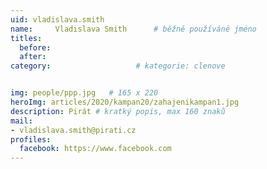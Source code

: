 ```yaml
---
uid: vladislava.smith
name:     Vladislava Smith  	# běžně používáné jméno
titles:
  before: 
  after:
category:                   # kategorie: clenove


img: people/ppp.jpg   # 165 x 220
heroImg: articles/2020/kampan20/zahajenikampan1.jpg
description: Pirát # kratký popis, max 160 znaků
mail:
- vladislava.smith@pirati.cz
profiles:
  facebook: https://www.facebook.com
---
```

